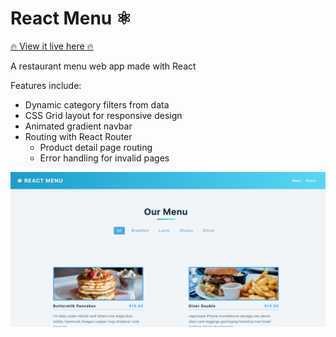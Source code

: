 # React Menu ⚛️

[🔥 View it live here 🔥](https://react-menu-ljfiv.netlify.app/)

A restaurant menu web app made with React

Features include:

- Dynamic category filters from data
- CSS Grid layout for responsive design
- Animated gradient navbar
- Routing with React Router
  - Product detail page routing
  - Error handling for invalid pages

[![](https://github.com/louisiaegerv/Project-Images/blob/master/React-menu-image.png?raw=true)](https://react-menu-ljfiv.netlify.app/)
